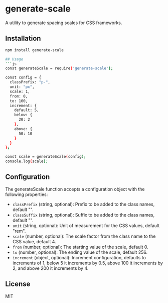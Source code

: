 # generate-scale

A utility to generate spacing scales for CSS frameworks.

## Installation

```sh
npm install generate-scale

## Usage
```js
const generateScale = require('generate-scale');

const config = {
  classPrefix: "p-",
  unit: "px",
  scale: 1,
  from: 0,
  to: 100,
  increment: {
    default: 5,
    below: {
      20: 2
    },
    above: {
      50: 10
    }
  }
};

const scale = generateScale(config);
console.log(scale);
```

## Configuration
The generateScale function accepts a configuration object with the following properties:

- `classPrefix` (string, optional): Prefix to be added to the class names, default "".
- `classSuffix` (string, optional): Suffix to be added to the class names, default "".
- `unit` (string, optional): Unit of measurement for the CSS values, default "rem".
- `scale` (number, optional): The scale factor from the class name to the CSS value, default 4.
- `from` (number, optional): The starting value of the scale, default 0.
- `to` (number, optional): The ending value of the scale, default 256.
- `increment` (object, optional): Increment configuration, defaults to increments of 1, below 5 it increments by 0.5, above 100 it increments by 2, and above 200 it increments by 4.

## License
MIT